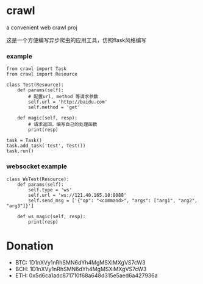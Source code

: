 # crawl
a convenient web crawl proj

这是一个方便编写异步爬虫的应用工具，仿照flask风格编写
### example

    from crawl import Task
    from crawl import Resource

	class Test(Resource):
	    def params(self):
	        # 配置url, method 等请求参数
	        self.url = 'http://baidu.com'
	        self.method = 'get'

        def magic(self, resp):
            # 请求返回，编写自己的处理函数
            print(resp)

	task = Task()
	task.add_task('test', Test())
	task.run()

### websocket example

    class WsTest(Resource):
        def params(self):
            self.type = 'ws'
            self.url = 'ws://121.40.165.18:8088'
            self.send_msg = ['{"op": "<command>", "args": ["arg1", "arg2", "arg3"]}']

        def ws_magic(self, resp):
            print(resp)



# Donation
   - BTC: 1D1nXVy1nRhSMN6dYh4MgMSXiMXgVS7cW3
   - BCH: 1D1nXVy1nRhSMN6dYh4MgMSXiMXgVS7cW3
   - ETH: 0x5d6ca1adc871710f68a648d315e5aed6a427936a

